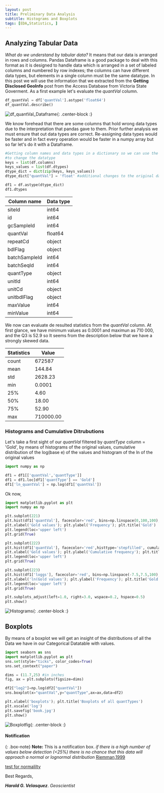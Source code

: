 ```yaml
---
layout: post
title: Preliminary Data Analysis
subtitle: Histograms and Boxplots
tags: [EDA,Statistics, ]
---
```


## Analyzing Tabular Data

_What do we understand by tabular data?_ It means that our data is arranged in rows and columns. Pandas Dataframe is a good package to deal with this format as it is designed to handle data which is arranged in a set of labeled columns and numbered by row indexes; the columns can have different data types, but elements in a single column must be the same datatype. In this post we will use the information that we extracted from the **Getting Disclosed GeoInfo** post from the Access Database from Victoria State Goverment. As a first example let's evaluate the _quantVal_ column.


```python
df_quantVal = df['quantVal'].astype('float64')
df_quantVal.describe()
```

![df_quantVal_Dataframe](https://raw.githubusercontent.com/haroldvelasquez/haroldvelasquez.github.io/master/img/post002_dataframe.PNG){: .center-block :}


We know forehead that there are some columns that hold wrong data types due to the interpretation that pandas gave to them. Prior further analysis we must ensure that out data types are correct. Re-assigning data types would be faster and in fact  every operation would be faster in a numpy array but so far let's do it with a Dataframe.

```python
#Getting column names and data types in a dictionary so we can use the astype method in order
#to change the datatype
keys = list(df.columns)
keys_values = list(df.dtypes)
dtype_dict = dict(zip(keys, keys_values))
dtype_dict["quantVal"] = 'float' #additional changes to the original data types

df1 = df.astype(dtype_dict)
df1.dtypes
```


Column name | Data type
--- | ---
siteId        | int64     
id            | int64     
gcSampleId    | int64     
quantVal      | float64   
repeatCd      | object    
bdlFlag       | object    
batchSampleId | int64     
batchSeqId    | int64 
quantType     | object
unitId        | int64
unitCd        | object
unitbdlFlag   | object    
maxValue      | int64     
minValue      | int64


We now can evaluate de resulted statistics from the _quantVal_ column. At first glance, we have minimum values as 0.0001 and maximun as 710 000, and the Q3 is 52.9 so It seems from the description below that we have a strongly skewed data.


Statistics | Value
--- | ---
count | 672587
mean  | 144.84
std   | 2628.23
min   | 0.0001 
25%   | 4.60
50%   | 18.00
75%   | 52.90
max   | 710000.00

### Histograms and Cumulative Ditrubutions

Let's take a first sight of our _quantVal_ filtered by _quantType_ column = 'Gold', by means of histograms of the original values, cumulative distribution of the log(base e) of the values and histogram of the ln of the original values

```python
import numpy as np

df1 = df1[['quantVal','quantType']]
df1 = df1.loc[df1['quantType'] == 'Gold']
df1['ln_quantVal'] = np.log(df1['quantVal'])
```
Ok now,

```python
import matplotlib.pyplot as plt
import numpy as np

plt.subplot(221)
plt.hist(df1['quantVal'], facecolor='red', bins=np.linspace(0,100,100),alpha=1,density=True,edgecolor='black',label='Gold')
plt.xlabel('Gold values'); plt.ylabel('Frequency'); plt.title('Gold')
plt.legend(loc='upper left')
plt.grid(True)

plt.subplot(222)
plt.hist(df1['quantVal'], facecolor='red',histtype='stepfilled', cumulative=True,bins=np.linspace(0,20,100), alpha=0.3, density=True,edgecolor='black',label='Gold')
plt.xlabel('Gold values'); plt.ylabel('Cumulative frequency'); plt.title('Gold Cumulative Distribution')
plt.legend(loc='upper left')
plt.grid(True)

plt.subplot(223)
plt.hist(df1['loggs'], facecolor='red', bins=np.linspace(-7.5,7.5,100),alpha=1,density=True,edgecolor='black',label='Gold')
plt.xlabel('ln(Gold values'); plt.ylabel('Frequency'); plt.title('Gold')
plt.legend(loc='upper left')
plt.grid(True)

plt.subplots_adjust(left=1.0, right=3.0, wspace=0.2, hspace=0.5)
plt.show()
```

![Histograms](https://raw.githubusercontent.com/haroldvelasquez/haroldvelasquez.github.io/master/img/histogram.PNG){: .center-block :}

## Boxplots

By means of a boxplot we will get an insight of the distributions of all the Data we have in our Categorical Datatable with values.

```python
import seaborn as sns
import matplotlib.pyplot as plt
sns.set(style="ticks", color_codes=True)
sns.set_context("paper")

dims = (11.7,25) #in inches
fig, ax = plt.subplots(figsize=dims)

df2["log2"]=np.log(df2["quantVal"])
sns.boxplot(x="quantVal",y="quantType",ax=ax,data=df2)

plt.xlabel('boxplots'); plt.title('Boxplots of all quantTypes')
plt.xscale('log')
plt.savefig('book.jpg')
plt.show()
```

![Boxplotfig](https://raw.githubusercontent.com/haroldvelasquez/haroldvelasquez.github.io/master/img/boxplot.PNG){: .center-block :}


#### Notification
{: .box-note}
**Note:** This is a notification box.
_if there is a high number of values below detection (<25%) there is no chance that this data will approach a normal or lognormal distribution_ [Riemman,1999](https://link.springer.com/article/10.1007/s002549900081)


[test for normalilty](https://machinelearningmastery.com/a-gentle-introduction-to-normality-tests-in-python/)

Best Regards,

**_Harold G. Velasquez_**.
_Geoscientist_